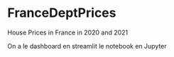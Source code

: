 # FranceDeptPrices
House Prices in France in 2020 and 2021

On a le dashboard en streamlit
le notebook en Jupyter
